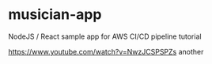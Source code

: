 # musician-app
NodeJS / React sample app for AWS CI/CD pipeline tutorial

https://www.youtube.com/watch?v=NwzJCSPSPZs
another
